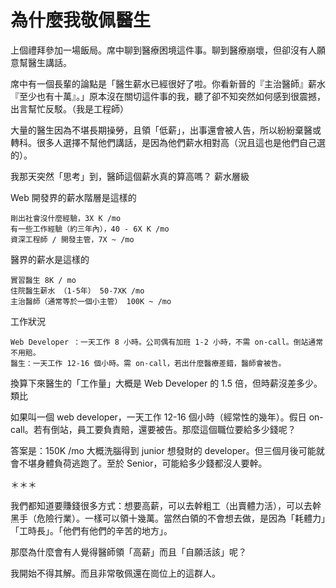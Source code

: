 # 為什麼我敬佩醫生

上個禮拜參加一場飯局。席中聊到醫療困境這件事。聊到醫療崩壞，但卻沒有人願意幫醫生講話。

席中有一個長輩的論點是「醫生薪水已經很好了啦。你看新晉的『主治醫師』薪水『至少也有十萬』。」原本沒在關切這件事的我，聽了卻不知突然如何感到很震撼，出言幫忙反駁。（我是工程師）

大量的醫生因為不堪長期操勞，且領「低薪」，出事還會被人告，所以紛紛棄醫或轉科。很多人選擇不幫他們講話，是因為他們薪水相對高（況且這也是他們自己選的）。

我那天突然「思考」到，醫師這個薪水真的算高嗎？
薪水層級

Web 開發界的薪水階層是這樣的

    剛出社會沒什麼經驗，3X K /mo
    有一些工作經驗（約三年內），40 - 6X K /mo
    資深工程師 / 開發主管，7X ~ /mo

醫界的薪水是這樣的

    實習醫生 8K / mo
    住院醫生薪水 （1-5年） 50-7XK /mo
    主治醫師（通常等於一個小主管） 100K ~ /mo

工作狀況

    Web Developer ：一天工作 8 小時。公司偶有加班 1-2 小時，不需 on-call。倒站通常不用賠。
    醫生：一天工作 12-16 個小時。需 on-call，若出什麼醫療差錯，醫師會被告。

換算下來醫生的「工作量」大概是 Web Developer 的 1.5 倍，但時薪沒差多少。
類比

如果叫一個 web developer，一天工作 12-16 個小時（經常性的幾年）。假日 on-call。若有倒站，員工要負責賠，還要被告。那麼這個職位要給多少錢呢？

答案是：150K /mo 大概洗腦得到 junior 想發財的 developer。但三個月後可能就會不堪身體負荷逃跑了。至於 Senior，可能給多少錢都沒人要幹。

＊＊＊

我們都知道要賺錢很多方式：想要高薪，可以去幹粗工（出賣體力活），可以去幹黑手（危險行業）。一樣可以領十幾萬。當然白領的不會想去做，是因為「耗體力」「工時長」。「他們有他們的辛苦的地方」。

那麼為什麼會有人覺得醫師領「高薪」而且「自願活該」呢？

我開始不得其解。而且非常敬佩還在崗位上的這群人。
